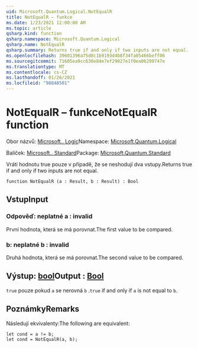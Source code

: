 ```yaml
---
uid: Microsoft.Quantum.Logical.NotEqualR
title: NotEqualR – funkce
ms.date: 1/23/2021 12:00:00 AM
ms.topic: article
qsharp.kind: function
qsharp.namespace: Microsoft.Quantum.Logical
qsharp.name: NotEqualR
qsharp.summary: Returns true if and only if two inputs are not equal.
ms.openlocfilehash: 39601396a75d8c1b9193d4b8f34fa05466beff06
ms.sourcegitcommit: 71605ea9cc630e84e7ef29027e1f0ea06299747e
ms.translationtype: MT
ms.contentlocale: cs-CZ
ms.lasthandoff: 01/26/2021
ms.locfileid: "98848501"
---
```

# <a name="notequalr-function"></a><span data-ttu-id="6fd4b-102">NotEqualR – funkce</span><span class="sxs-lookup"><span data-stu-id="6fd4b-102">NotEqualR function</span></span>

<span data-ttu-id="6fd4b-103">Obor názvů: [Microsoft.. Logic](xref:Microsoft.Quantum.Logical)</span><span class="sxs-lookup"><span data-stu-id="6fd4b-103">Namespace: [Microsoft.Quantum.Logical](xref:Microsoft.Quantum.Logical)</span></span>

<span data-ttu-id="6fd4b-104">Balíček: [Microsoft.. Standard](https://nuget.org/packages/Microsoft.Quantum.Standard)</span><span class="sxs-lookup"><span data-stu-id="6fd4b-104">Package: [Microsoft.Quantum.Standard](https://nuget.org/packages/Microsoft.Quantum.Standard)</span></span>


<span data-ttu-id="6fd4b-105">Vrátí hodnotu true pouze v případě, že se neshodují dva vstupy.</span><span class="sxs-lookup"><span data-stu-id="6fd4b-105">Returns true if and only if two inputs are not equal.</span></span>

```qsharp
function NotEqualR (a : Result, b : Result) : Bool
```


## <a name="input"></a><span data-ttu-id="6fd4b-106">Vstup</span><span class="sxs-lookup"><span data-stu-id="6fd4b-106">Input</span></span>

### <a name="a--__invalidresult__"></a><span data-ttu-id="6fd4b-107">Odpověď: __neplatné <Result>__</span><span class="sxs-lookup"><span data-stu-id="6fd4b-107">a : __invalid<Result>__</span></span>

<span data-ttu-id="6fd4b-108">První hodnota, která se má porovnat.</span><span class="sxs-lookup"><span data-stu-id="6fd4b-108">The first value to be compared.</span></span>


### <a name="b--__invalidresult__"></a><span data-ttu-id="6fd4b-109">b: __neplatné <Result>__</span><span class="sxs-lookup"><span data-stu-id="6fd4b-109">b : __invalid<Result>__</span></span>

<span data-ttu-id="6fd4b-110">Druhá hodnota, která se má porovnat.</span><span class="sxs-lookup"><span data-stu-id="6fd4b-110">The second value to be compared.</span></span>



## <a name="output--bool"></a><span data-ttu-id="6fd4b-111">Výstup: [bool](xref:microsoft.quantum.lang-ref.bool)</span><span class="sxs-lookup"><span data-stu-id="6fd4b-111">Output : [Bool](xref:microsoft.quantum.lang-ref.bool)</span></span>

<span data-ttu-id="6fd4b-112">`true` pouze pokud `a` se nerovná `b` .</span><span class="sxs-lookup"><span data-stu-id="6fd4b-112">`true` if and only if `a` is not equal to `b`.</span></span>

## <a name="remarks"></a><span data-ttu-id="6fd4b-113">Poznámky</span><span class="sxs-lookup"><span data-stu-id="6fd4b-113">Remarks</span></span>

<span data-ttu-id="6fd4b-114">Následují ekvivalenty:</span><span class="sxs-lookup"><span data-stu-id="6fd4b-114">The following are equivalent:</span></span>

```qsharp
let cond = a != b;
let cond = NotEqualR(a, b);
```